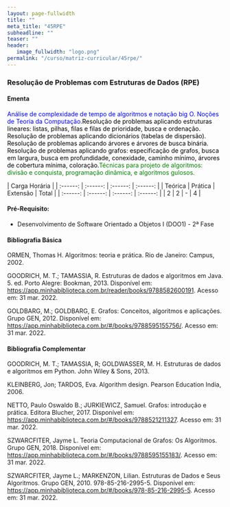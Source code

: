 ```yaml
---
layout: page-fullwidth
title: ""
meta_title: "45RPE"
subheadline: ""
teaser: ""
header:
   image_fullwidth: "logo.png"
permalink: "/curso/matriz-curricular/45rpe/"
---
```


### **Resolução de Problemas com Estruturas de Dados (RPE)**

#### **Ementa**

<class style="color: blue">Análise de complexidade de tempo de algoritmos e notação big O. Noções de Teoria da Computação.</class><class style="color: black">Resolução de problemas aplicando estruturas lineares: listas, pilhas, filas e filas de prioridade, busca e ordenação. Resolução de problemas aplicando dicionários (tabelas de dispersão). Resolução de problemas aplicando árvores e árvores de busca binária. Resolução de problemas aplicando grafos: especificação de grafos, busca em largura, busca em profundidade, conexidade, caminho mínimo, árvores de cobertura mínima, coloração.</class><class style="color: green">Técnicas para projeto de algoritmos: divisão e conquista, programação dinâmica, e algoritmos gulosos.</class>

| Carga Horária | 
| :------: | :------: | :------: | :------: |
| Teórica | Prática | Extensão | Total |
| :------: | :------: | :------: | :------: |
| 2 | 2 | - | 4 |

#### **Pré-Requisito:**

- Desenvolvimento de Software Orientado a Objetos I (DOO1) - 2ª Fase

#### **Bibliografia Básica** 

ORMEN, Thomas H. Algoritmos: teoria e prática. Rio de Janeiro: Campus, 2002. 

GOODRICH, M. T.; TAMASSIA, R. Estruturas de dados e algoritmos em Java. 5. ed. Porto Alegre: Bookman, 2013. Disponível em: https://app.minhabiblioteca.com.br/reader/books/9788582600191. Acesso em: 31 mar. 2022. 

GOLDBARG, M.; GOLDBARG, E. Grafos: Conceitos, algoritmos e aplicações. Grupo GEN, 2012. Disponível em: https://app.minhabiblioteca.com.br/#/books/9788595155756/. Acesso em: 31 mar. 2022. 

#### **Bibliografia Complementar**

GOODRICH, M. T.; TAMASSIA, R; GOLDWASSER, M. H. Estruturas de dados e algoritmos em Python. John Wiley & Sons, 2013. 

KLEINBERG, Jon; TARDOS, Eva. Algorithm design. Pearson Education India, 2006. 

NETTO, Paulo Oswaldo B.; JURKIEWICZ, Samuel. Grafos: introdução e prática. Editora Blucher, 2017. Disponível em: https://app.minhabiblioteca.com.br/#/books/9788521211327. Acesso em: 31 mar. 2022. 

SZWARCFITER, Jayme L. Teoria Computacional de Grafos: Os Algoritmos. Grupo GEN, 2018. Disponível em: https://app.minhabiblioteca.com.br/#/books/9788595155183/. Acesso em: 31 mar. 2022. 

SZWARCFITER, Jayme L.; MARKENZON, Lilian. Estruturas de Dados e Seus Algoritmos. Grupo GEN, 2010. 978-85-216-2995-5. Disponível em: https://app.minhabiblioteca.com.br/#/books/978-85-216-2995-5. Acesso em: 31 mar. 2022. 